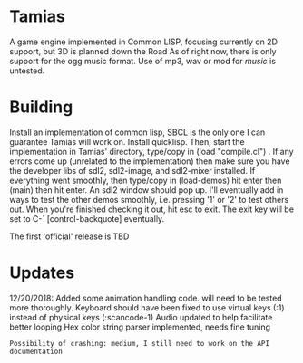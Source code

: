 # Tamias
A game engine implemented in Common LISP, focusing currently on 2D support, but 3D is planned down the Road
As of right now, there is only support for the ogg music format. Use of mp3, wav or mod for _music_ is untested.

# Building
Install an implementation of common lisp, SBCL is the only one I can guarantee Tamias will work on. Install quicklisp.
Then, start the implementation in Tamias' directory, type/copy in (load "compile.cl") . If any errors come up (unrelated to the implementation) then make sure you have the developer libs of sdl2, sdl2-image, and sdl2-mixer installed. If everything went smoothly, then type/copy in (load-demos) hit enter then (main) then hit enter. An sdl2 window should pop up. I'll eventually add in ways to test the other demos smoothly, i.e. pressing '1' or '2' to test others out. When you're finished checking it out, hit esc to exit. The exit key will be set to C-` [control-backquote] eventually.

The first 'official' release is TBD

# Updates
12/20/2018:
    Added some animation handling code. will need to be tested more thoroughly.
    Keyboard should have been fixed to use virtual keys (:1) instead of physical keys (:scancode-1)
    Audio updated to help facilitate better looping
    Hex color string parser implemented, needs fine tuning
    
    Possibility of crashing: medium, I still need to work on the API documentation
	    